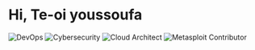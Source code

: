 # Hi, Te-oi youssoufa

![DevOps](https://img.shields.io/badge/DevOps-%23007ACC?style=for-the-badge&logo=azuredevops&logoColor=white)
![Cybersecurity](https://img.shields.io/badge/Cybersecurity-%2300C853?style=for-the-badge&logo=hackthebox&logoColor=white)
![Cloud Architect](https://img.shields.io/badge/Cloud%20Architect-%234285F4?style=for-the-badge&logo=googlecloud&logoColor=white)
![Metasploit Contributor](https://img.shields.io/badge/Open%20Source-Metasploit-%23e0234e?style=for-the-badge&logo=github&logoColor=white)

<!-- More about you below... -->

